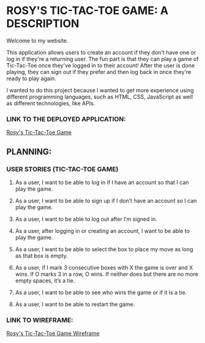 # ROSY'S TIC-TAC-TOE GAME: A DESCRIPTION

 Welcome to my website.

This application allows users to create an account if they don't have one or log in if they're a returning user. The fun part is that they can play a game of Tic-Tac-Toe once they've logged in to their account! After the user is done playing, they can sign out if they prefer and then log back in once they're ready to play again.
 
 I wanted to do this project because I wanted to get more experience using different programming languages, such as HTML, CSS, JavaScript as well as different technologies, like APIs.



 ### LINK TO THE DEPLOYED APPLICATION: 

[Rosy's Tic-Tac-Toe Game](https://rosydiazl.github.io/Tic-Tac-Toe---GA/)



## PLANNING: 

### USER STORIES (TIC-TAC-TOE GAME) 

 
1. As a user, I want to be able to log in if I have an account so that I can play the game. 
   
2. As a user, I want to be able to sign up if I don’t have an account so I can play the game. 

3. As a user, I want to be able to log out after I’m signed in. 

4. As a user, after logging in or creating an account, I want to be able to play the game.  

5. As a user, I want to be able to select the box to place my move as long as that box is empty.   

6. As a user, if I mark 3 consecutive boxes with X the game is over and X wins. If O marks 3 in a row, O wins. If neither does but there are no more empty spaces, it’s a tie. 

7. As a user, I want to be able to see who wins the game or if it is a tie. 

8. As a user, I want to be able to restart the game. 
   


### LINK TO WIREFRAME: 

[Rosy's Tic-Tac-Toe Game Wireframe](https://imgur.com/2vnOU39)
